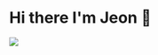 <h1> Hi there I'm Jeon 👋 </h1>

<!--
**JeonHyunS/JeonHyunS** is a ✨ _special_ ✨ repository because its `README.md` (this file) appears on your GitHub profile.
<h3> About Me </h3>

- 🔭 &nbsp; I’m currently working on Car Simulation with Car Dynamics
- 🌱 &nbsp; I’m currently learning about Active Suspension
- 👯 &nbsp; I’m making Car Simulator using Open Modelica and Unity
- 🤔 &nbsp; I’m working on Matlab and RecurDyn to simulate Active Suspension
- 💬 &nbsp; Ask me about method I used
- 📫 &nbsp; How to reach me: ...
- 😄 &nbsp; Pronouns: ...
- ⚡ &nbsp; Fun fact: ...
-->
<a href="버튼을 눌렀을 때 이동할 링크" target="_blank"><img src="https://img.shields.io/badge/뱃지레이블-배경색?style=뱃지모양&logo=000000&logoColor=로고색상"/></a>
